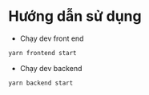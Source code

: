# Hướng dẫn sử dụng

- Chạy dev front end

```bash
yarn frontend start
```

- Chạy dev backend

```bash
yarn backend start
```